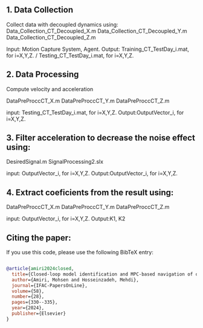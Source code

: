 ## 1. Data Collection
Collect data with decoupled dynamics using:
Data_Collection_CT_Decoupled_X.m
Data_Collection_CT_Decoupled_Y.m
Data_Collection_CT_Decoupled_Z.m

Input: Motion Capture System, Agent.
Output: Training_CT_TestDay_i.mat, for i=X,Y,Z. / Testing_CT_TestDay_i.mat, for i=X,Y,Z.


## 2. Data Processing
Compute velocity and acceleration

DataPreProccCT_X.m
DataPreProccCT_Y.m
DataPreProccCT_Z.m

input: Testing_CT_TestDay_i.mat, for i=X,Y,Z.
Output:OutputVector_i, for i=X,Y,Z.

## 3. Filter acceleration to decrease the noise effect using:
DesiredSignal.m 
SignalProcessing2.slx

input: OutputVector_i, for i=X,Y,Z.
Output:OutputVector_i, for i=X,Y,Z.
## 4. Extract coeficients from the result using:
DataPreProccCT_X.m
DataPreProccCT_Y.m
DataPreProccCT_Z.m

input: OutputVector_i, for i=X,Y,Z.
Output:K1, K2

## Citing the paper:

If you use this code, please use the following BibTeX entry:
```bibtex

@article{amiri2024closed,
  title={Closed-loop model identification and MPC-based navigation of quadcopters: A case study of parrot bebop 2},
  author={Amiri, Mohsen and Hosseinzadeh, Mehdi},
  journal={IFAC-PapersOnLine},
  volume={58},
  number={28},
  pages={330--335},
  year={2024},
  publisher={Elsevier}
}




